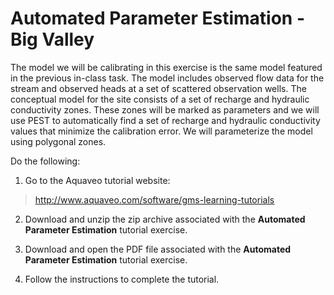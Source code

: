 # Automated Parameter Estimation - Big Valley

The model we will be calibrating in this exercise is the same model featured in the previous in-class task. The model includes observed flow data for the stream and observed heads at a set of scattered observation wells. The conceptual model for the site consists of a set of recharge and hydraulic conductivity zones. These zones will be marked as parameters and we will use PEST to automatically find a set of recharge and hydraulic conductivity values that minimize the calibration error. We will parameterize the model using polygonal zones.

Do the following:

1) Go to the Aquaveo tutorial website:

>[<u>http://www.aquaveo.com/software/gms-learning-tutorials</u>](https://byu-ce547.readthedocs.io/en/latest/unit3/03_study_pt3/learning-tutorials.htm)

2) Download and unzip the zip archive associated with the **Automated Parameter Estimation** tutorial exercise.

3) Download and open the PDF file associated with the **Automated Parameter Estimation** tutorial exercise.

4) Follow the instructions to complete the tutorial.